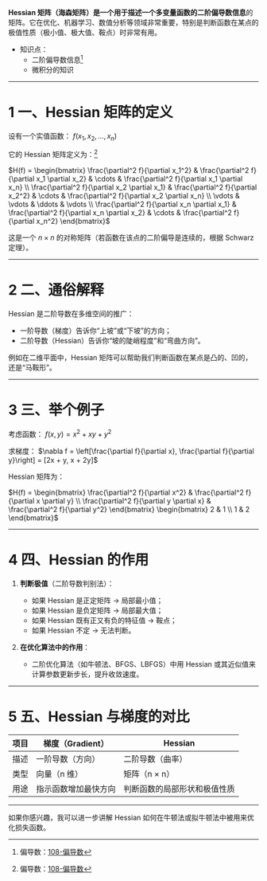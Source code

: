 **Hessian 矩阵（海森矩阵）是一个用于描述一个多变量函数的二阶偏导数信息**的矩阵。它在优化、机器学习、数值分析等领域非常重要，特别是判断函数在某点的极值性质（极小值、极大值、鞍点）时非常有用。
+ 知识点：
	+ 二阶偏导数信息[^1]
	+ 微积分的知识

---

# 1 **一、Hessian 矩阵的定义**

设有一个实值函数：
$f(x_1, x_2, …, x_n)$

它的 Hessian 矩阵定义为：[^1]

$H(f) = \begin{bmatrix} \frac{\partial^2 f}{\partial x_1^2} & \frac{\partial^2 f}{\partial x_1 \partial x_2} & \cdots & \frac{\partial^2 f}{\partial x_1 \partial x_n} \\ \frac{\partial^2 f}{\partial x_2 \partial x_1} & \frac{\partial^2 f}{\partial x_2^2} & \cdots & \frac{\partial^2 f}{\partial x_2 \partial x_n} \\ \vdots & \vdots & \ddots & \vdots \\ \frac{\partial^2 f}{\partial x_n \partial x_1} & \frac{\partial^2 f}{\partial x_n \partial x_2} & \cdots & \frac{\partial^2 f}{\partial x_n^2} \end{bmatrix}$


这是一个 $n \times n$ 的对称矩阵（若函数在该点的二阶偏导是连续的，根据 Schwarz 定理）。

---

# 2 **二、通俗解释**

Hessian 是二阶导数在多维空间的推广：
- 一阶导数（梯度）告诉你“上坡”或“下坡”的方向；
- 二阶导数（Hessian）告诉你“坡的陡峭程度”和“弯曲方向”。

例如在二维平面中，Hessian 矩阵可以帮助我们判断函数在某点是凸的、凹的，还是“马鞍形”。

---

# 3 **三、举个例子**

考虑函数：
$f(x, y) = x^2 + xy + y^2$

求梯度：
$\nabla f = \left[\frac{\partial f}{\partial x}, \frac{\partial f}{\partial y}\right] = [2x + y, x + 2y]$

Hessian 矩阵为：

$H(f) = \begin{bmatrix} \frac{\partial^2 f}{\partial x^2} & \frac{\partial^2 f}{\partial x \partial y} \\ \frac{\partial^2 f}{\partial y \partial x} & \frac{\partial^2 f}{\partial y^2} \end{bmatrix} \begin{bmatrix} 2 & 1 \\ 1 & 2 \end{bmatrix}$

---

# 4 **四、Hessian 的作用**

1. **判断极值**（二阶导数判别法）：
    - 如果 Hessian 是正定矩阵 → 局部最小值；
    - 如果 Hessian 是负定矩阵 → 局部最大值；
    - 如果 Hessian 既有正又有负的特征值 → 鞍点；
    - 如果 Hessian 不定 → 无法判断。
    
2. **在优化算法中的作用**：
    - 二阶优化算法（如牛顿法、BFGS、LBFGS）中用 Hessian 或其近似值来计算参数更新步长，提升收敛速度。

---

# 5 **五、Hessian 与梯度的对比**

| **项目** | **梯度（Gradient）** | **Hessian**    |
| ------ | ---------------- | -------------- |
| 描述     | 一阶导数（方向）         | 二阶导数（曲率）       |
| 类型     | 向量（n 维）          | 矩阵（n × n）      |
| 用途     | 指示函数增加最快方向       | 判断函数的局部形状和极值性质 |

---

如果你感兴趣，我可以进一步讲解 Hessian 如何在牛顿法或拟牛顿法中被用来优化损失函数。

[^1]: 偏导数：[108-偏导数](../微积分/108-偏导数.md)
